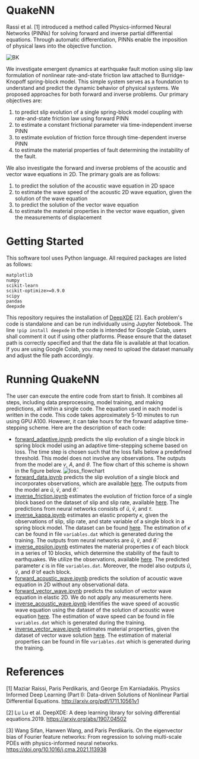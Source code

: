 # QuakeNN
Rassi et al. [1] introduced a method called Physics-informed Neural Networks (PINNs) for solving forward and inverse partial differential equations. Through automatic differentiation, PINNs enable the imposition of physical laws into the objective function.

![BK](https://github.com/napatt2/PINN-SBM/assets/106395611/79fa0712-9a47-44e4-a56b-39e2e2b38ea8)

We investigate emergent dynamics at earthquake fault motion using slip law formulation of nonlinear rate-and-state friction law attached to Burridge-Knopoff spring-block model. This simple system serves as a foundation to understand and predict the dynamic behavior of physical systems. We proposed approaches for both forward and inverse problems. Our primary objectives are:

1. to predict slip evolution of a single spring-block model coupling with rate-and-state friction law using forward PINN 
2. to estimate a constant frictional parameter via time-independent inverse PINN 
3. to estimate evolution of friction force through time-dependent inverse PINN 
4. to estimate the material properties of fault determining the instability of the fault.

We also investigate the forward and inverse problems of the acoustic and vector wave equations in 2D. The primary goals are as follows:
1. to predict the solution of the acoustic wave equation in 2D space
2. to estimate the wave speed of the acoustic 2D wave equation, given the solution of the wave equation
3. to predict the solution of the vector wave equation
4. to estimate the material properties in the vector wave equation, given the measurements of displacement

# Getting Started
This software tool uses Python language. All required packages are listed as follows:
```
matplotlib
numpy
scikit-learn
scikit-optimize>=0.9.0
scipy
pandas
deepxde
```
This repository requires the installation of [DeepXDE](https://deepxde.readthedocs.io/en/latest/) [2]. Each problem's code is standalone and can be run individually using Jupyter Notebook. The line ```!pip install deepxde``` in the code is intended for Google Colab, users shall comment it out if using other platforms. Please ensure that the dataset path is correctly specified and that the data file is available at that location. If you are using Google Colab, you may need to upload the dataset manually and adjust the file path accordingly.

# Running QuakeNN
The user can execute the entire code from start to finish. It combines all steps, including data preprocessing, model training, and making predictions, all within a single code. The equation used in each model is written in the code. This code takes approximately 5-10 minutes to run using GPU A100. However, it can take hours for the forward adaptive time-stepping scheme. Here are the description of each code:
- [forward_adaptive.ipynb](https://github.com/napatt2/QuakeNN2/blob/31c30fd053e15da75856f3450aa37c3371b12699/Fault%20Friction/forward_adaptive.ipynb) predicts the slip evolution of a single block in spring block model using an adaptive time-stepping scheme based on loss. The time step is chosen such that the loss falls below a predefined threshold. This model does not involve any observations. The outputs from the model are $v$, $A$, and $\theta$. The flow chart of this scheme is shown in the figure below.
  ![loss_flowchart](https://github.com/napatt2/PINN-SBM/assets/106395611/79ca5baa-aebc-4bba-bbc1-e973bf0da49c)
- [forward_data.ipynb](https://github.com/napatt2/QuakeNN2/blob/31c30fd053e15da75856f3450aa37c3371b12699/Fault%20Friction/forward_data.ipynb) predicts the slip evolution of a single block and incorporates observations, which are available [here](https://github.com/napatt2/QuakeNN2/blob/31c30fd053e15da75856f3450aa37c3371b12699/Dataset/sbm1.csv). The outputs from the model are $\tilde{u}$, $\tilde{v}$, and $\tilde{\theta}$.
- [inverse_friction.ipynb](https://github.com/napatt2/QuakeNN2/blob/31c30fd053e15da75856f3450aa37c3371b12699/Fault%20Friction/inverse_friction.ipynb)  estimates the evolution of friction force of a single block based on the dataset of slip and slip rate, available [here](https://github.com/napatt2/QuakeNN2/blob/31c30fd053e15da75856f3450aa37c3371b12699/Dataset/sbm_inv.csv). The predictions from neural networks consists of $\tilde{u}$, $\tilde{v}$, and $\tau$.
- [inverse_kappa.ipynb](https://github.com/napatt2/QuakeNN2/blob/31c30fd053e15da75856f3450aa37c3371b12699/Fault%20Friction/inverse_kappa.ipynb) estimates an elastic property $\kappa$, given the observations of slip, slip rate, and state variable of a single block in a spring block model. The dataset can be found [here](https://github.com/napatt2/QuakeNN2/blob/31c30fd053e15da75856f3450aa37c3371b12699/Dataset/sbm1.csv). The estimation of $\kappa$ can be found in file ```variables.dat``` which is generated during the training. The outputs from neural networks are $\tilde{u}$, $\tilde{v}$, and $\tilde{\theta}$.
- [inverse_epsilon.ipynb](https://github.com/napatt2/QuakeNN2/blob/31c30fd053e15da75856f3450aa37c3371b12699/Fault%20Friction/inverse_epsilon.ipynb) estimates the material properties $\epsilon$ of each block in a series of 10 blocks, which determine the stability of the fault to earthquakes. We utilize the observations, available [here](https://github.com/napatt2/QuakeNN2/blob/31c30fd053e15da75856f3450aa37c3371b12699/Dataset/sbm10.csv). The predicted parameter $\epsilon$ is in file ```variables.dat```. Moreover, the model also outputs $\tilde{u}$, $\tilde{v}$, and $\tilde{\theta}$ of each block.
- [forward_acoustic_wave.ipynb](https://github.com/napatt2/QuakeNN2/blob/31c30fd053e15da75856f3450aa37c3371b12699/Wave%20Equation/forward_acoustic_wave.ipynb) predicts the solution of acoustic wave equation in 2D without any observational data.
- [forward_vector_wave.ipynb](https://github.com/napatt2/QuakeNN2/blob/31c30fd053e15da75856f3450aa37c3371b12699/Wave%20Equation/forward_vector_wave.ipynb) predicts the solution of vector wave equation in elastic 2D. We do not apply any measurements here.
- [inverse_acoustic_wave.ipynb](https://github.com/napatt2/QuakeNN2/blob/31c30fd053e15da75856f3450aa37c3371b12699/Wave%20Equation/inverse_acoustic_wave.ipynb) identifies the wave speed of acoustic wave equation using the dataset of the solution of acoustic wave equation [here](https://github.com/napatt2/QuakeNN2/blob/31c30fd053e15da75856f3450aa37c3371b12699/Dataset/acoustic_c3.mat). The estimation of wave speed can be found in file ```variables.dat``` which is generated during the training.
- [inverse_vector_wave.ipynb](https://github.com/napatt2/QuakeNN2/blob/31c30fd053e15da75856f3450aa37c3371b12699/Wave%20Equation/inverse_vector_wave.ipynb) estimates material properties, given the dataset of vector wave solution [here](https://github.com/napatt2/QuakeNN2/blob/31c30fd053e15da75856f3450aa37c3371b12699/Dataset/vector_2nd.mat). The estimation of material properties can be found in file ```variables.dat``` which is generated during the training.
# References
[1] Maziar Raissi, Paris Perdikaris, and George Em Karniadakis. Physics Informed Deep Learning (Part I): Data-driven Solutions of Nonlinear Partial Differential Equations. http://arxiv.org/pdf/1711.10561v1

[2] Lu Lu et al. DeepXDE: A deep learning library for solving differential equations.2019. https://arxiv.org/abs/1907.04502

[3] Wang Sifan, Hanwen Wang, and Paris Perdikaris. On the eigenvector bias of Fourier feature networks: From regression to solving multi-scale PDEs with physics-informed neural networks. https://doi.org/10.1016/j.cma.2021.113938
